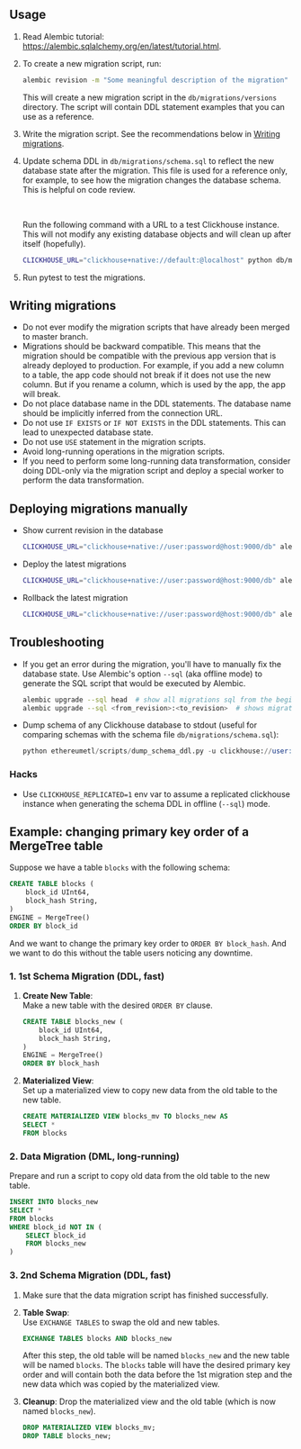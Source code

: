## Usage

1. Read Alembic tutorial: https://alembic.sqlalchemy.org/en/latest/tutorial.html.
2. To create a new migration script, run:

    ```bash
    alembic revision -m "Some meaningful description of the migration"
    ```

   This will create a new migration script in the `db/migrations/versions` directory.
   The script will contain DDL statement examples that you can use as a reference.
3. Write the migration script. See the recommendations below
   in [Writing migrations](#writing-migrations).
4. Update schema DDL in `db/migrations/schema.sql` to reflect the new database state after
   the migration. This file is used for a reference only, for example, to see how the migration
   changes the database schema. This is helpful on code review.

   <br>

   Run the following command with a URL to a test Clickhouse instance. This will not modify any
   existing database objects and will clean up after itself (hopefully).

   ```bash
   CLICKHOUSE_URL="clickhouse+native://default:@localhost" python db/migrations/dump_schema.py
   ```
5. Run pytest to test the migrations.

## Writing migrations

* Do not ever modify the migration scripts that have already been merged to master branch.
* Migrations should be backward compatible. This means that the migration should be compatible
  with the previous app version that is already deployed to production. For example, if you add a
  new column to a table, the app code should not break if it does not use the new column. But if
  you rename a column, which is used by the app, the app will break.
* Do not place database name in the DDL statements. The database name should be implicitly
  inferred from the connection URL.
* Do not use `IF EXISTS` or `IF NOT EXISTS` in the DDL statements. This can lead to unexpected
  database state.
* Do not use `USE` statement in the migration scripts.
* Avoid long-running operations in the migration scripts.
* If you need to perform some long-running data transformation, consider doing DDL-only via
  the migration script and deploy a special worker to perform the data transformation.

## Deploying migrations manually

* Show current revision in the database

    ```bash
    CLICKHOUSE_URL="clickhouse+native://user:password@host:9000/db" alembic current
    ```
* Deploy the latest migrations

    ```bash
    CLICKHOUSE_URL="clickhouse+native://user:password@host:9000/db" alembic upgrade head
    ````

* Rollback the latest migration

    ```bash
    CLICKHOUSE_URL="clickhouse+native://user:password@host:9000/db" alembic downgrade -1
    ```

## Troubleshooting

* If you get an error during the migration, you'll have to manually fix the database state.
  Use Alembic's option `--sql` (aka offline mode) to generate the SQL script that would be executed
  by Alembic.
  
  ```bash
  alembic upgrade --sql head  # show all migrations sql from the beginning
  alembic upgrade --sql <from_revision>:<to_revision>  # shows migrations sql in the given revision range
  ```

* Dump schema of any Clickhouse database to stdout (useful for comparing schemas with the schema file `db/migrations/schema.sql`):

  ```sql
  python ethereumetl/scripts/dump_schema_ddl.py -u clickhouse://user:password@host:9000/db
  ```


### Hacks

* Use `CLICKHOUSE_REPLICATED=1` env var to assume a replicated clickhouse instance when
  generating the schema DDL in offline (`--sql`) mode.

## Example: changing primary key order of a MergeTree table

Suppose we have a table `blocks` with the following schema:

```sql
CREATE TABLE blocks (
    block_id UInt64,
    block_hash String,
)
ENGINE = MergeTree()
ORDER BY block_id
```

And we want to change the primary key order to `ORDER BY block_hash`. And we want to do this
without the table users noticing any downtime.

### 1. 1st Schema Migration (DDL, fast)

1. **Create New Table**:  
   Make a new table with the desired `ORDER BY` clause.

    ```sql
    CREATE TABLE blocks_new (
        block_id UInt64,
        block_hash String,
    )
    ENGINE = MergeTree()
    ORDER BY block_hash
    ```

2. **Materialized View**:  
   Set up a materialized view to copy new data from the old table to the new table.

    ```sql
    CREATE MATERIALIZED VIEW blocks_mv TO blocks_new AS
    SELECT *
    FROM blocks
    ```

### 2. Data Migration (DML, long-running)

Prepare and run a script to copy old data from the old table to the new table.

```sql
INSERT INTO blocks_new
SELECT *
FROM blocks
WHERE block_id NOT IN (
    SELECT block_id
    FROM blocks_new
)
```

### 3. 2nd Schema Migration (DDL, fast)

1. Make sure that the data migration script has finished successfully.
2. **Table Swap**:  
   Use `EXCHANGE TABLES` to swap the old and new tables.

    ```sql
    EXCHANGE TABLES blocks AND blocks_new
    ```

   After this step, the old table will be named `blocks_new` and the new table will be
   named `blocks`.
   The `blocks` table will have the desired primary key order and will contain both the data
   before the 1st migration step and the new data which was copied by the materialized view.

3. **Cleanup**:
   Drop the materialized view and the old table (which is now
   named `blocks_new`).

    ```sql
    DROP MATERIALIZED VIEW blocks_mv;
    DROP TABLE blocks_new; 
    ```
